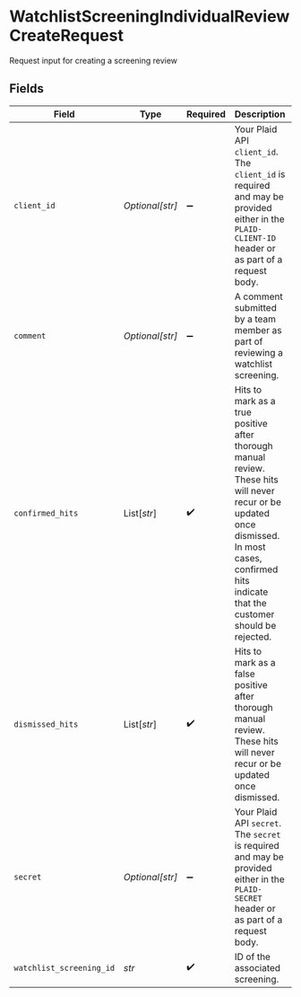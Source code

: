 # WatchlistScreeningIndividualReviewCreateRequest

Request input for creating a screening review


## Fields

| Field                                                                                                                                                                                                | Type                                                                                                                                                                                                 | Required                                                                                                                                                                                             | Description                                                                                                                                                                                          | Example                                                                                                                                                                                              |
| ---------------------------------------------------------------------------------------------------------------------------------------------------------------------------------------------------- | ---------------------------------------------------------------------------------------------------------------------------------------------------------------------------------------------------- | ---------------------------------------------------------------------------------------------------------------------------------------------------------------------------------------------------- | ---------------------------------------------------------------------------------------------------------------------------------------------------------------------------------------------------- | ---------------------------------------------------------------------------------------------------------------------------------------------------------------------------------------------------- |
| `client_id`                                                                                                                                                                                          | *Optional[str]*                                                                                                                                                                                      | :heavy_minus_sign:                                                                                                                                                                                   | Your Plaid API `client_id`. The `client_id` is required and may be provided either in the `PLAID-CLIENT-ID` header or as part of a request body.                                                     |                                                                                                                                                                                                      |
| `comment`                                                                                                                                                                                            | *Optional[str]*                                                                                                                                                                                      | :heavy_minus_sign:                                                                                                                                                                                   | A comment submitted by a team member as part of reviewing a watchlist screening.                                                                                                                     | These look like legitimate matches, rejecting the customer.                                                                                                                                          |
| `confirmed_hits`                                                                                                                                                                                     | List[*str*]                                                                                                                                                                                          | :heavy_check_mark:                                                                                                                                                                                   | Hits to mark as a true positive after thorough manual review. These hits will never recur or be updated once dismissed. In most cases, confirmed hits indicate that the customer should be rejected. |                                                                                                                                                                                                      |
| `dismissed_hits`                                                                                                                                                                                     | List[*str*]                                                                                                                                                                                          | :heavy_check_mark:                                                                                                                                                                                   | Hits to mark as a false positive after thorough manual review. These hits will never recur or be updated once dismissed.                                                                             |                                                                                                                                                                                                      |
| `secret`                                                                                                                                                                                             | *Optional[str]*                                                                                                                                                                                      | :heavy_minus_sign:                                                                                                                                                                                   | Your Plaid API `secret`. The `secret` is required and may be provided either in the `PLAID-SECRET` header or as part of a request body.                                                              |                                                                                                                                                                                                      |
| `watchlist_screening_id`                                                                                                                                                                             | *str*                                                                                                                                                                                                | :heavy_check_mark:                                                                                                                                                                                   | ID of the associated screening.                                                                                                                                                                      | scr_52xR9LKo77r1Np                                                                                                                                                                                   |
